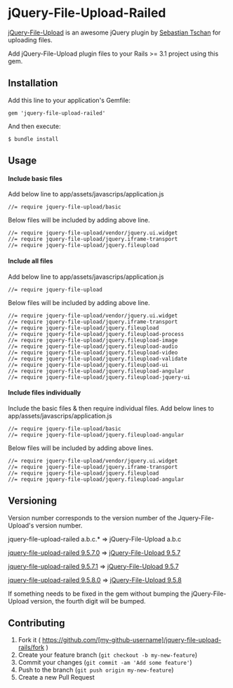 # jQuery-File-Upload-Railed

[jQuery-File-Upload](https://github.com/blueimp/jQuery-File-Upload) is an awesome jQuery plugin by [Sebastian Tschan](https://github.com/blueimp) for uploading files.

Add jQuery-File-Upload plugin files to your Rails >= 3.1 project using this gem.

## Installation

Add this line to your application's Gemfile:

    gem 'jquery-file-upload-railed'

And then execute:

    $ bundle install

## Usage

#### Include basic files

Add below line to app/assets/javascrips/application.js
    
    //= require jquery-file-upload/basic

Below files will be included by adding above line.

    //= require jquery-file-upload/vendor/jquery.ui.widget
    //= require jquery-file-upload/jquery.iframe-transport
    //= require jquery-file-upload/jquery.fileupload

#### Include all files

Add below line to app/assets/javascrips/application.js

    //= require jquery-file-upload

Below files will be included by adding above line.

    //= require jquery-file-upload/vendor/jquery.ui.widget
    //= require jquery-file-upload/jquery.iframe-transport
    //= require jquery-file-upload/jquery.fileupload
    //= require jquery-file-upload/jquery.fileupload-process
    //= require jquery-file-upload/jquery.fileupload-image
    //= require jquery-file-upload/jquery.fileupload-audio
    //= require jquery-file-upload/jquery.fileupload-video
    //= require jquery-file-upload/jquery.fileupload-validate
    //= require jquery-file-upload/jquery.fileupload-ui
    //= require jquery-file-upload/jquery.fileupload-angular
    //= require jquery-file-upload/jquery.fileupload-jquery-ui

#### Include files individually

Include the basic files & then require individual files. Add below lines to app/assets/javascrips/application.js

    //= require jquery-file-upload/basic
    //= require jquery-file-upload/jquery.fileupload-angular

Below files will be included by adding above lines.

    //= require jquery-file-upload/vendor/jquery.ui.widget
    //= require jquery-file-upload/jquery.iframe-transport
    //= require jquery-file-upload/jquery.fileupload
    //= require jquery-file-upload/jquery.fileupload-angular

## Versioning

Version number corresponds to the version number of the Jquery-File-Upload's version number.

jquery-file-upload-railed a.b.c.* => jQuery-File-Upload a.b.c

[jquery-file-upload-railed 9.5.7.0](https://github.com/harshalbhakta/jquery-file-upload-railed/releases/tag/v9.5.7.0) => [jQuery-File-Upload 9.5.7](https://github.com/blueimp/jQuery-File-Upload/releases/tag/9.5.7)

[jquery-file-upload-railed 9.5.7.1](https://github.com/harshalbhakta/jquery-file-upload-railed/releases/tag/v9.5.7.1) => [jQuery-File-Upload 9.5.7](https://github.com/blueimp/jQuery-File-Upload/releases/tag/9.5.7)

[jquery-file-upload-railed 9.5.8.0](https://github.com/harshalbhakta/jquery-file-upload-railed/releases/tag/v9.5.8.0) => [jQuery-File-Upload 9.5.8](https://github.com/blueimp/jQuery-File-Upload/releases/tag/9.5.8)

If something needs to be fixed in the gem without bumping the jQuery-File-Upload version, the fourth digit will be bumped.

## Contributing

1. Fork it ( https://github.com/[my-github-username]/jquery-file-upload-rails/fork )
2. Create your feature branch (`git checkout -b my-new-feature`)
3. Commit your changes (`git commit -am 'Add some feature'`)
4. Push to the branch (`git push origin my-new-feature`)
5. Create a new Pull Request

